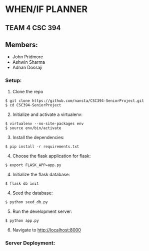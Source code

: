 # WHEN/IF PLANNER
## TEAM 4 CSC 394 

## Members:
  * John Pridmore
  * Ashwin Sharma
  * Adnan Dossaji

### Setup:

1. Clone the repo
  ```
  $ git clone https://github.com/nansta/CSC394-SeniorProject.git
  $ cd CSC394-SeniorProject
  ```

2. Initialize and activate a virtualenv:
  ```
  $ virtualenv --no-site-packages env
  $ source env/bin/activate
  ```

3. Install the dependencies:
  ```
  $ pip install -r requirements.txt
  ```

4. Choose the flask application for flask:
  ```
  $ export FLASK_APP=app.py
  ```

4. Initialize the flask database:
  ```
  $ flask db init
  ```

4. Seed the database:
  ```
  $ python seed_db.py
  ```

5. Run the development server:
  ```
  $ python app.py
  ```

6. Navigate to [http://localhost:8000](http://localhost:8000)

### Server Deployment: